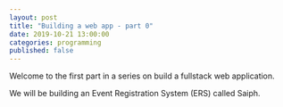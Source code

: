 ```yaml
---
layout: post
title: "Building a web app - part 0"
date: 2019-10-21 13:00:00
categories: programming
published: false
---
```


Welcome to the first part in a series on build a fullstack web application.

We will be building an Event Registration System (ERS) called Saiph. 
